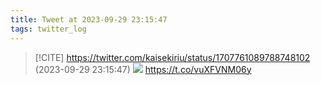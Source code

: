 ```yaml
---
title: Tweet at 2023-09-29 23:15:47
tags: twitter_log
---
```


> [!CITE] https://twitter.com/kaisekiriu/status/1707761089788748102 (2023-09-29 23:15:47)
> ![](https://twitter.com/kaisekiriu/status/1707761089788748102)
> https://t.co/vuXFVNM06y
